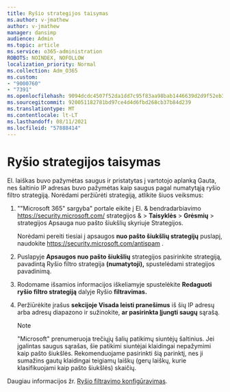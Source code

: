 ```yaml
---
title: Ryšio strategijos taisymas
ms.author: v-jmathew
author: v-jmathew
manager: dansimp
audience: Admin
ms.topic: article
ms.service: o365-administration
ROBOTS: NOINDEX, NOFOLLOW
localization_priority: Normal
ms.collection: Adm_O365
ms.custom:
- "9000760"
- "7391"
ms.openlocfilehash: 9094dcdc4507f52da1dd7c95f83aa98bab1446639d2d9f52eb3a7bc849dc183c
ms.sourcegitcommit: 920051182781bd97ce4d4d6fbd268cb37b84d239
ms.translationtype: MT
ms.contentlocale: lt-LT
ms.lasthandoff: 08/11/2021
ms.locfileid: "57888414"
---
```

# <a name="fix-connection-policy"></a>Ryšio strategijos taisymas

El. laiškas buvo pažymėtas saugus ir pristatytas į vartotojo aplanką Gauta, nes šaltinio IP adresas buvo pažymėtas kaip saugus pagal numatytąją ryšio filtro strategiją. Norėdami peržiūrėti strategiją, atlikite šiuos veiksmus:

1. ""Microsoft 365" sargyba" portale eikite į El. & bendradarbiavimo <https://security.microsoft.com/> strategijos &  \> **Taisyklės** \> **Grėsmių** \>   strategijos Apsauga nuo pašto šiukšlių skyriuje Strategijos.

   Norėdami pereiti tiesiai į apsaugos **nuo pašto šiukšlių strategijų** puslapį, naudokite <https://security.microsoft.com/antispam> .

2. Puslapyje **Apsaugos nuo pašto šiukšlių** strategijos pasirinkite strategiją, pavadintą Ryšio filtro strategija **(numatytoji),** spustelėdami strategijos pavadinimą.

3. Rodomame išsamios informacijos iškeliamyje spustelėkite **Redaguoti ryšio filtro strategiją** dalyje Ryšio **filtravimas.**

4. Peržiūrėkite įrašus **sekcijoje Visada leisti pranešimus** iš šių IP adresų arba adresų diapazono ir sužinokite, **ar pasirinkta Įjungti saugų** sąrašą.

   > [!NOTE]
   > "Microsoft" prenumeruoja trečiųjų šalių patikimų siuntėjų šaltinius. Jei įgalintas saugus sąrašas, šie patikimi siuntėjai klaidingai nepažymimi kaip pašto šiukšlės. Rekomenduojame pasirinkti šią parinktį, nes ji sumažins gautų klaidingai teigiamų laiškų (gerų laiškų, kurie klasifikuojami kaip pašto šiukšlės) skaičių.

Daugiau informacijos žr. [Ryšio filtravimo konfigūravimas](https://docs.microsoft.com/microsoft-365/security/office-365-security/configure-the-connection-filter-policy).
